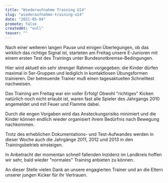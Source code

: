 ```yaml
---
title: "Wiederaufnahme Training U14"
slug: "wiederaufnahme-training-u14"
date: "2021-05-04"
promote: false
createdAt: "null"
teaser: ""
---
```

Nach einer weiteren langen Pause und einigen Überlegungen, ob das wirklich das richtige Signal ist, starteten am Freitag unsere E-Junioren mit einem ersten Test des Trainings unter Bundesnotbremse-Bedingungen.


Hier wird aktuell ein sehr strenger Rahmen vorgegeben: die Kinder dürfen maximal in 5er-Gruppen und lediglich in kontaktlosen Übungsformen trainieren. Der betreuende Trainer muß einen tagesaktuellen Schnelltest nachweisen.


Das Training am Freitag war ein voller Erfolg! Obwohl "richtiges" Kicken natürlich noch nicht erlaubt ist, waren fast alle Spieler des Jahrgangs 2010 angemeldet und mit Feuer und Flamme dabei.


Durch die engen Vorgaben wird das Ansteckungsrisiko minimiert und die Kinder können endlich wieder organisiert ihrem Bedürfnis nach Bewegung nachkommen.


Trotz des erheblichen Dokumentations- und Test-Aufwandes werden in dieser Woche auch die Jahrgänge 2011, 2012 und 2013 in den Trainingsbetrieb einsteigen.


In Anbetracht der momentan schnell fallenden Inzidenz im Landkreis hoffen wir sehr, bald wieder "normales" Training anbieten zu können.


An dieser Stelle vielen Dank an unsere engagierten Trainer und an die Eltern unserer jungen Kicker für ihr Vertrauen.
